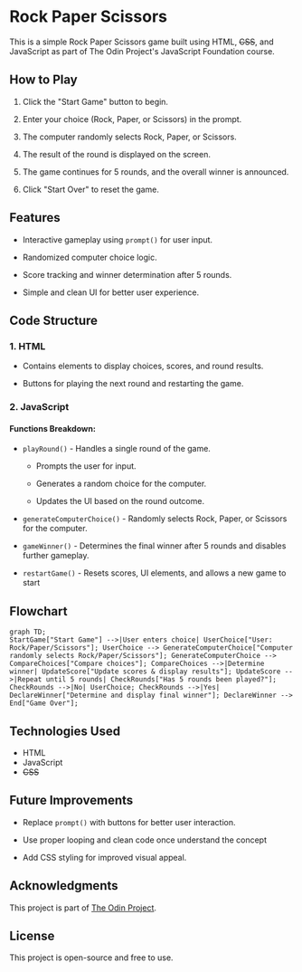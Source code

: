 
# Rock Paper Scissors

This is a simple Rock Paper Scissors game built using HTML, ~~CSS~~, and JavaScript as part of The Odin Project's JavaScript Foundation course.

## How to Play

1.  Click the "Start Game" button to begin.
    
2.  Enter your choice (Rock, Paper, or Scissors) in the prompt.
    
3.  The computer randomly selects Rock, Paper, or Scissors.
    
4.  The result of the round is displayed on the screen.
    
5.  The game continues for 5 rounds, and the overall winner is announced.
    
6.  Click "Start Over" to reset the game.
    

## Features

-   Interactive gameplay using `prompt()` for user input.
    
-   Randomized computer choice logic.
    
-   Score tracking and winner determination after 5 rounds.
    
-   Simple and clean UI for better user experience.
    
## Code Structure

### 1. **HTML**

-   Contains elements to display choices, scores, and round results.
    
-   Buttons for playing the next round and restarting the game.
    

### 2. **JavaScript**

#### Functions Breakdown:

-   `playRound()` - Handles a single round of the game.
    
    -   Prompts the user for input.
        
    -   Generates a random choice for the computer.
        
    -   Updates the UI based on the round outcome.
        
-   `generateComputerChoice()` - Randomly selects Rock, Paper, or Scissors for the computer.
    
-   `gameWinner()` - Determines the final winner after 5 rounds and disables further gameplay.
    
-   `restartGame()` - Resets scores, UI elements, and allows a new game to start

## Flowchart
```mermaid
graph TD; 
StartGame["Start Game"] -->|User enters choice| UserChoice["User: Rock/Paper/Scissors"]; UserChoice --> GenerateComputerChoice["Computer randomly selects Rock/Paper/Scissors"]; GenerateComputerChoice --> CompareChoices["Compare choices"]; CompareChoices -->|Determine winner| UpdateScore["Update scores & display results"]; UpdateScore -->|Repeat until 5 rounds| CheckRounds["Has 5 rounds been played?"]; CheckRounds -->|No| UserChoice; CheckRounds -->|Yes| DeclareWinner["Determine and display final winner"]; DeclareWinner --> End["Game Over"]; 
```

## Technologies Used

-   HTML
-   JavaScript
- ~~CSS~~
    

## Future Improvements

-   Replace `prompt()` with buttons for better user interaction.
- Use proper looping and clean code once understand the concept
    
-   Add CSS styling for improved visual appeal.
    

## Acknowledgments

This project is part of [The Odin Project](https://www.theodinproject.com/).

## License

This project is open-source and free to use.